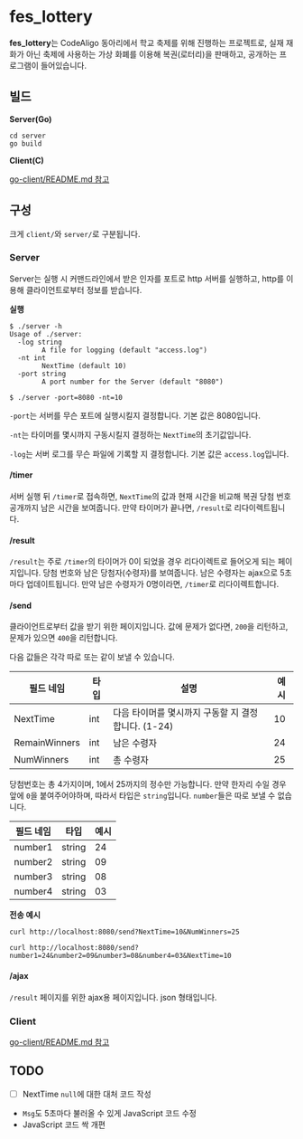 # fes_lottery

**fes_lottery**는 CodeAligo 동아리에서 학교 축제를 위해 진행하는 프로젝트로, 실재 재화가 아닌 축제에 사용하는 가상 화폐를 이용해 복권(로터리)을 판매하고, 공개하는 프로그램이 들어있습니다.


## 빌드 

**Server(Go)**

```shell
cd server
go build
```

**Client(C)**

[go-client/README.md 참고](go-client/README.md)

## 구성
크게 `client/`와 `server/`로 구분됩니다.

### Server

Server는 실행 시 커맨드라인에서 받은 인자를 포트로 http 서버를 실행하고, http를 이용해 클라이언트로부터 정보를 받습니다.

**실행**
```shell
$ ./server -h
Usage of ./server:
  -log string
    	A file for logging (default "access.log")
  -nt int
    	NextTime (default 10)
  -port string
    	A port number for the Server (default "8080")
```

```shell
$ ./server -port=8080 -nt=10
```

`-port`는 서버를 무슨 포트에 실행시킬지 결정합니다. 기본 값은 8080입니다.

`-nt`는 타이머를 몇시까지 구동시킬지 결정하는 `NextTime`의 초기값입니다.

`-log`는 서버 로그를 무슨 파일에 기록할 지 결정합니다. 기본 값은 `access.log`입니다.

#### /timer

서버 실행 뒤 `/timer`로 접속하면, `NextTime`의 값과 현재 시간을 비교해 복권 당첨 번호 공개까지 남은 시간을 보여줍니다. 만약 타이머가 끝나면,
`/result`로 리다이렉트됩니다.

#### /result

`/result`는 주로 `/timer`의 타이머가 0이 되었을 경우 리다이렉트로 들어오게 되는 페이지입니다. 당첨 번호와 남은 당첨자(수령자)를 보여줍니다. 남은 수령자는 ajax으로 5초마다 업데이트됩니다. 만약 남은 수령자가 0명이라면, `/timer`로 리다이렉트합니다.

#### /send

클라이언트로부터 값을 받기 위한 페이지입니다. 값에 문제가 없다면, `200`을 리턴하고, 문제가 있으면 `400`을 리턴합니다.

다음 값들은 각각 따로 또는 같이 보낼 수 있습니다.

필드 네임 | 타입 | 설명 | 예시
--- | --- | --- | ---
NextTime | int | 다음 타이머를 몇시까지 구동할 지 결정합니다. (1-24) | 10
RemainWinners | int | 남은 수령자 | 24
NumWinners | int | 총 수령자 | 25

당첨번호는 총 4가지이며, 1에서 25까지의 정수만 가능합니다. 만약 한자리 수일 경우 앞에 `0`을 붙여주어야하며, 따라서 타입은 `string`입니다.
`number`들은 따로 보낼 수 없습니다.

필드 네임 | 타입 | 예시
--- | --- | ---
number1 | string | 24
number2 | string | 09
number3 | string | 08
number4 | string | 03

**전송 예시**
```shell
curl http://localhost:8080/send?NextTime=10&NumWinners=25
```
```shell
curl http://localhost:8080/send?number1=24&number2=09&number3=08&number4=03&NextTime=10
```

#### /ajax

`/result` 페이지를 위한 ajax용 페이지입니다. json 형태입니다.

### Client

[go-client/README.md 참고](go-client/README.md)


## TODO

 - [ ] NextTime `null`에 대한 대처 코드 작성
 - `Msg`도 5초마다 불러올 수 있게 JavaScript 코드 수정
 - JavaScript 코드 싹 개편
